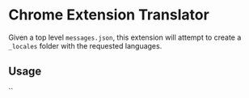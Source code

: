 # Chrome Extension Translator

Given a top level `messages.json`, this extension will attempt to create a `_locales` folder with the requested languages.

## Usage

``